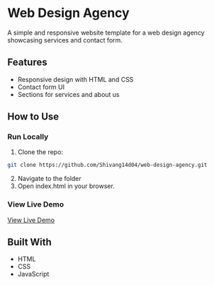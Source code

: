 # Web Design Agency

A simple and responsive website template for a web design agency showcasing services and contact form.

## Features

- Responsive design with HTML and CSS
- Contact form UI
- Sections for services and about us


## How to Use

### Run Locally

1. Clone the repo:

```bash
git clone https://github.com/Shivang14d04/web-design-agency.git
```
2. Navigate to the folder
3. Open index.html in your browser.

### View Live Demo

[View Live Demo](https://shivang14d04.github.io/web-design-agency/)

## Built With

- HTML
- CSS
- JavaScript
 
